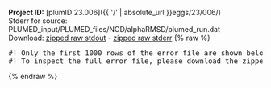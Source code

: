 **Project ID:** [plumID:23.006]({{ '/' | absolute_url }}eggs/23/006/)  
Stderr for source:  PLUMED_input/PLUMED_files/NOD/alphaRMSD/plumed_run.dat   
Download: [zipped raw stdout](plumed_run.dat.plumed_master.stdout.txt.zip) - [zipped raw stderr](plumed_run.dat.plumed_master.stderr.txt.zip) 
{% raw %}
<pre>
#! Only the first 1000 rows of the error file are shown below
#! To inspect the full error file, please download the zipped raw stderr file above
</pre>
{% endraw %}
